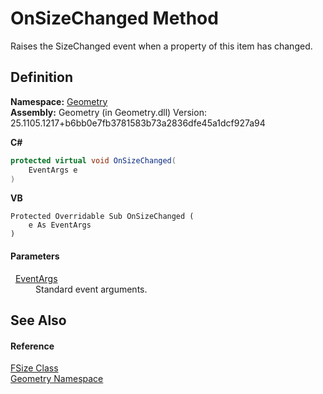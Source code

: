 # OnSizeChanged Method


Raises the SizeChanged event when a property of this item has changed.



## Definition
**Namespace:** <a href="eb409b48-e279-bdb4-daf3-3196b72d55a2.md">Geometry</a>  
**Assembly:** Geometry (in Geometry.dll) Version: 25.1105.1217+b6bb0e7fb3781583b73a2836dfe45a1dcf927a94

**C#**
``` C#
protected virtual void OnSizeChanged(
	EventArgs e
)
```
**VB**
``` VB
Protected Overridable Sub OnSizeChanged ( 
	e As EventArgs
)
```



#### Parameters
<dl><dt>  <a href="https://learn.microsoft.com/dotnet/api/system.eventargs" target="_blank" rel="noopener noreferrer">EventArgs</a></dt><dd>Standard event arguments.</dd></dl>

## See Also


#### Reference
<a href="874ff940-d870-2c1b-9340-d4c6c7e3a9b8.md">FSize Class</a>  
<a href="eb409b48-e279-bdb4-daf3-3196b72d55a2.md">Geometry Namespace</a>  
